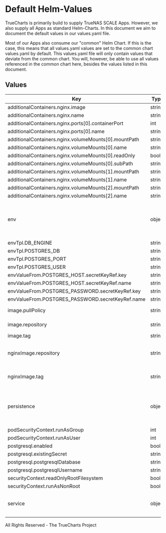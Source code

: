 # Default Helm-Values

TrueCharts is primarily build to supply TrueNAS SCALE Apps.
However, we also supply all Apps as standard Helm-Charts. In this document we aim to document the default values in our values.yaml file.

Most of our Apps also consume our "common" Helm Chart.
If this is the case, this means that all values.yaml values are set to the common chart values.yaml by default. This values.yaml file will only contain values that deviate from the common chart.
You will, however, be able to use all values referenced in the common chart here, besides the values listed in this document.

## Values

| Key | Type | Default | Description |
|-----|------|---------|-------------|
| additionalContainers.nginx.image | string | `"{{ .Values.nginxImage.repository }}:{{ .Values.nginxImage.tag }}"` |  |
| additionalContainers.nginx.name | string | `"nginx"` |  |
| additionalContainers.nginx.ports[0].containerPort | int | `80` |  |
| additionalContainers.nginx.ports[0].name | string | `"main"` |  |
| additionalContainers.nginx.volumeMounts[0].mountPath | string | `"/etc/nginx/nginx.conf"` |  |
| additionalContainers.nginx.volumeMounts[0].name | string | `"recipes-config"` |  |
| additionalContainers.nginx.volumeMounts[0].readOnly | bool | `true` |  |
| additionalContainers.nginx.volumeMounts[0].subPath | string | `"nginx-config"` |  |
| additionalContainers.nginx.volumeMounts[1].mountPath | string | `"/media"` |  |
| additionalContainers.nginx.volumeMounts[1].name | string | `"media"` |  |
| additionalContainers.nginx.volumeMounts[2].mountPath | string | `"/static"` |  |
| additionalContainers.nginx.volumeMounts[2].name | string | `"static"` |  |
| env | object | See below | environment variables. See [project docs](https://raw.githubusercontent.com/vabene1111/recipes/master/.env.template) for more details. |
| envTpl.DB_ENGINE | string | `"django.db.backends.postgresql"` |  |
| envTpl.POSTGRES_DB | string | `"{{ .Values.postgresql.postgresqlDatabase }}"` |  |
| envTpl.POSTGRES_PORT | string | `"5432"` |  |
| envTpl.POSTGRES_USER | string | `"{{ .Values.postgresql.postgresqlUsername }}"` |  |
| envValueFrom.POSTGRES_HOST.secretKeyRef.key | string | `"plainhost"` |  |
| envValueFrom.POSTGRES_HOST.secretKeyRef.name | string | `"dbcreds"` |  |
| envValueFrom.POSTGRES_PASSWORD.secretKeyRef.key | string | `"postgresql-password"` |  |
| envValueFrom.POSTGRES_PASSWORD.secretKeyRef.name | string | `"dbcreds"` |  |
| image.pullPolicy | string | `"IfNotPresent"` | image pull policy |
| image.repository | string | `"vabene1111/recipes"` | image repository |
| image.tag | string | `"1.0.1@sha256:0039fb1d3a48eb8d12425d7e60fd86a8cff1e314f82c95c94b1e4982e2fd3791"` | image tag |
| nginxImage.repository | string | `"nginx"` | nginx sidecar image repository |
| nginxImage.tag | string | `"1.21.4@sha256:097c3a0913d7e3a5b01b6c685a60c03632fc7a2b50bc8e35bcaa3691d788226e"` | nginx sidecar image tag |
| persistence | object | See values.yaml | Configure persistence settings for the chart under this key. |
| podSecurityContext.runAsGroup | int | `0` |  |
| podSecurityContext.runAsUser | int | `0` |  |
| postgresql.enabled | bool | `true` |  |
| postgresql.existingSecret | string | `"dbcreds"` |  |
| postgresql.postgresqlDatabase | string | `"recipes"` |  |
| postgresql.postgresqlUsername | string | `"recipes"` |  |
| securityContext.readOnlyRootFilesystem | bool | `false` |  |
| securityContext.runAsNonRoot | bool | `false` |  |
| service | object | See values.yaml | Configures service settings for the chart. |

All Rights Reserved - The TrueCharts Project
